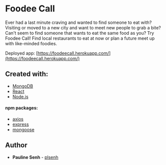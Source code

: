 # Foodee Call

Ever had a last minute craving and wanted to find someone to eat with? Visiting or moved to a new city and want to meet new people to grab a bite? Can't seem to find someone that wants to eat the same food as you? Try Foodee Call! Find local restaurants to eat at now or plan a future meet up with like-minded foodies.

Deployed app: [https://foodeecall.herokuapp.com/](https://foodeecall.herokuapp.com/)

## Created with:

- [MongoDB](https://docs.mongodb.com/manual/)
- [React](https://reactjs.org/)
- [Node.js](https://nodejs.org/en/)

#### npm packages:

- [axios](https://github.com/axios/axios)
- [express](https://expressjs.com/)
- [mongoose](http://mongoosejs.com/docs/api.html/)

## Author

- **Pauline Senh** - [plsenh](https://github.com/plsenh)

